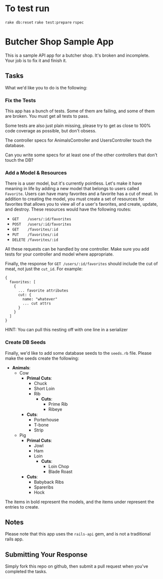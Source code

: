 # To test run
`rake db:reset`
`rake test:prepare`
`rspec`

# Butcher Shop Sample App

This is a sample API app for a butcher shop. It's broken and incomplete. Your job is to fix it and finish it.

## Tasks

What we'd like you to do is the following:

### Fix the Tests

This app has a bunch of tests. Some of them are failing, and some of them are broken. You must get all tests to pass.

Some tests are also just plain missing, please try to get as close to 100% code coverage as possible, but don't obsess.

The controller specs for AnimalsController and UsersController touch the database.

Can you write some specs for at least one of the other controllers that don't touch the DB?

### Add a Model & Resources

There is a user model, but it's currently pointless. Let's make it have meaning in life by adding a new model that belongs
to users called `Favorite`. Users can have many favorites and a favorite has a cut of meat. In addition to creating the model,
you must create a set of resources for favorites that allows you to view all of a user's favorites, and create, update, and
destroy. These resources would have the following routes:

* `GET    /users/:id/favorites`
* `POST   /users/:id/favorites`
* `GET    /favorites/:id`
* `PUT    /favorites/:id`
* `DELETE /favorites/:id`

All these requests can be handled by one controller. Make sure you add tests
for your controller and model where appropriate.

Finally, the response for `GET /users/:id/favorites` should include the cut of meat, not just the `cut_id`. For example:

    {
      favorites: [
        {
          ... favorite attributes
          cut: {
            name: "whatever"
            ... cut attrs
          }
        }
      ]
    }

HINT: You can pull this nesting off with one line in a serializer

### Create DB Seeds

Finally, we'd like to add some database seeds to the `seeds.rb` file. Please make the seeds create the following:

* **Animals**:
  * Cow
    * **Primal Cuts**:
      * Chuck
      * Short Loin
      * Rib
        * **Cuts**:
          * Prime Rib
          * Ribeye
    * **Cuts**:
      * Porterhouse
      * T-bone
      * Strip
  * Pig
    * **Primal Cuts**:
      * Jowl
      * Ham
      * Loin
        * **Cuts**:
          * Loin Chop
          * Blade Roast
    * **Cuts**:
      * Babyback Ribs
      * Spareribs
      * Hock

The items in bold represent the models, and the items under represent the entries to create.

## Notes

Please note that this app uses the `rails-api` gem, and is not a traditional rails app.

## Submitting Your Response

Simply fork this repo on github, then submit a pull request when you've completed the tasks.
